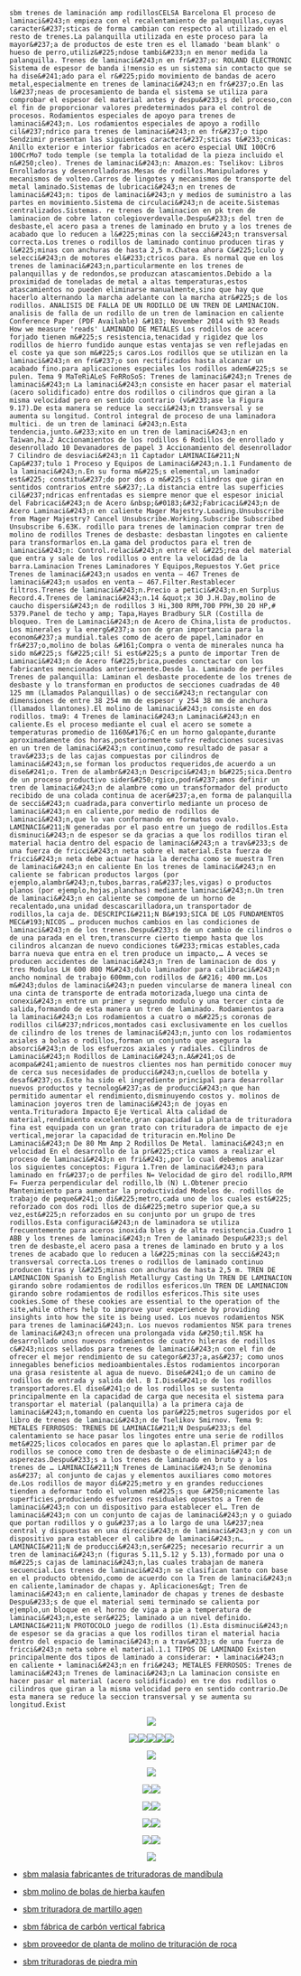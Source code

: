 
```
sbm trenes de laminación amp rodillosCELSA Barcelona El proceso de laminaci&#243;n empieza con el recalentamiento de palanquillas,cuyas caracter&#237;sticas de forma cambian con respecto al utilizado en el resto de trenes.La palanquilla utilizada en este proceso para la mayor&#237;a de productos de este tren es el llamado 'beam blank' o hueso de perro,utiliz&#225;ndose tambi&#233;n en menor medida la palanquilla. Trenes de laminaci&#243;n en fr&#237;o: ROLAND ELECTRONIC Sistema de espesor de banda i!mensio es un sistema sin contacto que se ha dise&#241;ado para el r&#225;pido movimiento de bandas de acero metal,especialmente en trenes de laminaci&#243;n en fr&#237;o.En las l&#237;neas de procesamiento de banda el sistema se utiliza para comprobar el espesor del material antes y despu&#233;s del proceso,con el fin de proporcionar valores predeterminados para el control de procesos. Rodamientos especiales de apoyo para trenes de laminaci&#243;n. Los rodamientos especiales de apoyo a rodillo cil&#237;ndrico para trenes de laminaci&#243;n en fr&#237;o tipo Sendzimir presentan las siguientes caracter&#237;sticas t&#233;cnicas: Anillo exterior e interior fabricados en acero especial UNI 100Cr6 100CrMo7 todo temple (se templa la totalidad de la pieza incluido el n&#250;cleo). Trenes de laminaci&#243;n: Amazon.es: Tselikov: Libros Enrolladoras y desenrolladoras.Mesas de rodillos.Manipuladores y mecanismos de volteo.Carros de lingotes y mecanismos de transporte del metal laminado.Sistemas de lubricaci&#243;n en trenes de laminaci&#243;n: tipos de laminaci&#243;n y medios de suministro a las partes en movimiento.Sistema de circulaci&#243;n de aceite.Sistemas centralizados.Sistemas. re trenes de laminacion en pk tren de laminacion de cobre laton colegioverdevalle.Despu&#233;s del tren de desbaste,el acero pasa a trenes de laminado en bruto y a los trenes de acabado que lo reducen a l&#225;minas con la secci&#243;n transversal correcta.Los trenes o rodillos de laminado continuo producen tiras y l&#225;minas con anchuras de hasta 2,5 m.Chatea ahora C&#225;lculo y selecci&#243;n de motores el&#233;ctricos para. Es normal que en los trenes de laminaci&#243;n,particularmente en los trenes de palanquillas y de redondos,se produzcan atascamientos.Debido a la proximidad de toneladas de metal a altas temperaturas,estos atascamientos no pueden eliminarse manualmente,sino que hay que hacerlo alternando la marcha adelante con la marcha atr&#225;s de los rodillos. ANALISIS DE FALLA DE UN RODILLO DE UN TREN DE LAMINACION. analisis de falla de un rodillo de un tren de laminacion en caliente Conference Paper (PDF Available) &#183; November 2014 with 93 Reads How we measure 'reads' LAMINADO DE METALES Los rodillos de acero forjado tienen m&#225;s resistencia,tenacidad y rigidez que los rodillos de hierro fundido aunque estas ventajas se ven reflejadas en el coste ya que son m&#225;s caros.Los rodillos que se utilizan en la laminaci&#243;n en fr&#237;o son rectificados hasta alcanzar un acabado fino.para aplicaciones especiales los rodillos adem&#225;s se pulen. Tema 9 MaTeRiALeS FeRRoSoS: Trenes de laminaci&#243;n Trenes de laminaci&#243;n La laminaci&#243;n consiste en hacer pasar el material (acero solidificado) entre dos rodillos o cilindros que giran a la misma velocidad pero en sentido contrario (v&#233;ase la Figura 9.17).De esta manera se reduce la secci&#243;n transversal y se aumenta su longitud. Control integral de proceso de una laminadora multici. de un tren de laminaci &#243;n.Esta tendencia,junto.&#233;xito en un tren de laminaci&#243;n en Taiwan,ha.2 Accionamientos de los rodillos 6 Rodillos de enrollado y desenrollado 10 Devanadores de papel 3 Accionamiento del desenrollador 7 Cilindro de desviaci&#243;n 11 Captador LAMINACI&#211;N Cap&#237;tulo 1 Proceso y Equipos de Laminaci&#243;n.1.1 Fundamento de la laminaci&#243;n.En su forma m&#225;s elemental,un laminador est&#225; constitu&#237;do por dos o m&#225;s cilindros que giran en sentidos contrarios entre s&#237;.La distancia entre las superficies cil&#237;ndricas enfrentadas es siempre menor que el espesor inicial del Fabricaci&#243;n de Acero &nbsp;&#0183;&#32;Fabricaci&#243;n de Acero Laminaci&#243;n en caliente Mager Majestry.Loading.Unsubscribe from Mager Majestry? Cancel Unsubscribe.Working.Subscribe Subscribed Unsubscribe 6.63K. rodillo para trenes de laminacion comprar tren de molino de rodillos Trenes de desbaste: desbastan lingotes en caliente para transformarlos en.La gama del productos para el tren de laminaci&#243;n: Control.relaci&#243;n entre el &#225;rea del material que entra y sale de los rodillos o entre la velocidad de la barra.Laminacion Trenes Laminadores Y Equipos,Repuestos Y.Get price Trenes de laminaci&#243;n usados en venta — 467 Trenes de laminaci&#243;n usados en venta — 467.Filter.Restablecer filtros.Trenes de laminaci&#243;n.Precio a petici&#243;n.en Surplus Record.4.Trenes de laminaci&#243;n.14 &quot;x 30 J.H.Day,molino de caucho dispersi&#243;n de rodillos 3 Hi,300 RPM,700 PPH,30 20 HP,# 5379.Panel de techo y amp; Tapa,Hayes Bradbury SLR (Costilla de bloqueo. Tren de Laminaci&#243;n de Acero de China,lista de productos. Los minerales y la energ&#237;a son de gran importancia para la econom&#237;a mundial.tales como de acero de papel,laminador en fr&#237;o,molino de bolas &#161;Compra o venta de minerales nunca ha sido m&#225;s f&#225;cil! Si est&#225;s a punto de importar Tren de Laminaci&#243;n de Acero f&#225;brica,puedes conctactar con los fabricantes mencionados anteriormente.Desde la. Laminado de perfiles Trenes de palanquilla: Laminan el desbaste procedente de los trenes de desbaste y lo transforman en productos de secciones cuadradas de 40 125 mm (Llamados Palanquillas) o de secci&#243;n rectangular con dimensiones de entre 38 254 mm de espesor y 254 38 mm de anchura (llamados llantones).El molino de laminaci&#243;n consiste en dos rodillos. tma9: 4 Trenes de laminaci&#243;n Laminaci&#243;n en caliente.Es el proceso mediante el cual el acero se somete a temperaturas promedio de 1160&#176;C en un horno galopante,durante aproximadamente dos horas,posteriormente sufre reducciones sucesivas en un tren de laminaci&#243;n continuo,como resultado de pasar a trav&#233;s de las cajas compuestas por cilindros de laminaci&#243;n,se forman los productos requeridos,de acuerdo a un dise&#241;o. Tren de alambr&#243;n Descripci&#243;n b&#225;sica.Dentro de un proceso productivo sider&#250;rgico,podr&#237;amos definir un tren de laminaci&#243;n de alambre como un transformador del producto recibido de una colada continua de acer&#237;a,en forma de palanquilla de secci&#243;n cuadrada,para convertirlo mediante un proceso de laminaci&#243;n en caliente,por medio de rodillos de laminaci&#243;n,que lo van conformando en formatos ovalo. LAMINACI&#211;N generadas por el paso entre un juego de rodillos.Esta disminuci&#243;n de espesor se da gracias a que los rodillos tiran el material hacia dentro del espacio de laminaci&#243;n a trav&#233;s de una fuerza de fricci&#243;n neta sobre el material.Esta fuerza de fricci&#243;n neta debe actuar hacia la derecha como se muestra Tren de laminaci&#243;n en caliente En los trenes de laminaci&#243;n en caliente se fabrican productos largos (por ejemplo,alambr&#243;n,tubos,barras,ra&#237;les,vigas) o productos planos (por ejemplo,hojas,planchas) mediante laminaci&#243;n.Un tren de laminaci&#243;n en caliente se compone de un horno de recalentado,una unidad descascarilladora,un transportador de rodillos,la caja de. DESCRIPCI&#211;N B&#193;SICA DE LOS FUNDAMENTOS MEC&#193;NICOS … producen muchos cambios en las condiciones de laminaci&#243;n de los trenes.Despu&#233;s de un cambio de cilindros o de una parada en el tren,transcurre cierto tiempo hasta que los cilindros alcanzan de nuevo condiciones t&#233;rmicas estables,cada barra nueva que entra en el tren produce un impacto,… A veces se producen accidentes de laminaci&#243;n Tren de laminacion de dos y tres Modulos LH 600 800 M&#243;dulo laminador para calibraci&#243;n ancho nominal de trabajo 600mm,con rodillos de &#216; 400 mm.Los m&#243;dulos de laminaci&#243;n pueden vincularse de manera lineal con una cinta de transporte de entrada motorizada,luego una cinta de conexi&#243;n entre un primer y segundo modulo y una tercer cinta de salida,formando de esta manera un tren de laminado. Rodamientos para la laminaci&#243;n Los rodamientos a cuatro o m&#225;s coronas de rodillos cil&#237;ndricos,montados casi exclusivamente en los cuellos de cilindro de los trenes de laminaci&#243;n,junto con los rodamientos axiales a bolas o rodillos,forman un conjunto que asegura la absorci&#243;n de los esfuerzos axiales y radiales. Cilindros de Laminaci&#243;n Rodillos de Laminaci&#243;n.A&#241;os de acompa&#241;amiento de nuestros clientes nos han permitido conocer muy de cerca sus necesidades de producci&#243;n,cuellos de botella y desaf&#237;os.Este ha sido el ingrediente principal para desarrollar nuevos productos y tecnolog&#237;as de producci&#243;n que han permitido aumentar el rendimiento,disminuyendo costos y. molinos de laminacion joyeros tren de laminaci&#243;n de joyas en venta.Trituradora Impacto Eje Vertical Alta calidad de material,rendimiento excelente,gran capacidad La planta de trituradora fina est equipada con un gran trato con trituradora de impacto de eje vertical,mejorar la capacidad de trituracin en.Molino De Laminaci&#243;n De 80 Mm Amp 2 Rodillos De Metal. laminaci&#243;n en velocidad En el desarrollo de la pr&#225;ctica vamos a realizar el proceso de laminaci&#243;n en fri&#243;,por lo cual debemos analizar los siguientes conceptos: Figura 1.Tren de laminaci&#243;n para laminado en fr&#237;o de perfiles N= Velocidad de giro del rodillo,RPM F= Fuerza perpendicular del rodillo,lb (N) L.Obtener precio Mantenimiento para aumentar la productividad Modelos de. rodillos de trabajo de peque&#241;o di&#225;metro,cada uno de los cuales est&#225; reforzado con dos rodi llos de di&#225;metro superior que,a su vez,est&#225;n reforzados en su conjunto por un grupo de tres rodillos.Esta configuraci&#243;n de laminadora se utiliza frecuentemente para aceros inoxida bles y de alta resistencia.Cuadro 1 ABB y los trenes de laminaci&#243;n Tren de laminado Despu&#233;s del tren de desbaste,el acero pasa a trenes de laminado en bruto y a los trenes de acabado que lo reducen a l&#225;minas con la secci&#243;n transversal correcta.Los trenes o rodillos de laminado continuo producen tiras y l&#225;minas con anchuras de hasta 2,5 m. TREN DE LAMINACION Spanish to English Metallurgy Casting Un TREN DE LAMINACION girando sobre rodamientos de rodillos esfericos.Un TREN DE LAMINACION girando sobre rodamientos de rodillos esfericos.This site uses cookies.Some of these cookies are essential to the operation of the site,while others help to improve your experience by providing insights into how the site is being used. Los nuevos rodamientos NSK para trenes de laminaci&#243;n. Los nuevos rodamientos NSK para trenes de laminaci&#243;n ofrecen una prolongada vida &#250;til.NSK ha desarrollado unos nuevos rodamientos de cuatro hileras de rodillos c&#243;nicos sellados para trenes de laminaci&#243;n con el fin de ofrecer el mejor rendimiento de su categor&#237;a,as&#237; como unos innegables beneficios medioambientales.Estos rodamientos incorporan una grasa resistente al agua de nuevo. Dise&#241;o de un camino de rodillos de entrada y salida del. B I.Dise&#241;o de los rodillos transportadores.El dise&#241;o de los rodillos se sustenta principalmente en la capacidad de carga que necesita el sistema para transportar el material (palanquilla) a la primera caja de laminaci&#243;n,tomando en cuenta los par&#225;metros sugeridos por el libro de trenes de laminaci&#243;n de Tselikov Smirnov. Tema 9: METALES FERROSOS: TRENES DE LAMINACI&#211;N Despu&#233;s del calentamiento se hace pasar los lingotes entre una serie de rodillos met&#225;licos colocados en pares que lo aplastan.El primer par de rodillos se conoce como tren de desbaste o de eliminaci&#243;n de asperezas.Despu&#233;s a los trenes de laminado en bruto y a los trenes de … LAMINACI&#211;N Trenes de Laminaci&#243;n Se denomina as&#237; al conjunto de cajas y elementos auxiliares como motores de.Los rodillos de mayor di&#225;metro y en grandes reducciones tienden a deformar todo el volumen m&#225;s que &#250;nicamente las superficies,produciendo esfuerzos residuales opuestos a Tren de laminaci&#243;n con un dispositivo para establecer el… Tren de laminaci&#243;n con un conjunto de cajas de laminaci&#243;n y o guiado que portan rodillos y o gu&#237;as a lo largo de una l&#237;nea central y dispuestas en una direcci&#243;n de laminaci&#243;n y con un dispositivo para establecer el calibre de laminaci&#243;n… LAMINACI&#211;N de producci&#243;n,ser&#225; necesario recurrir a un tren de laminaci&#243;n (figuras 5.11,5.12 y 5.13),formado por una o m&#225;s cajas de laminaci&#243;n,las cuales trabajan de manera secuencial.Los trenes de laminaci&#243;n se clasifican tanto con base en el producto obtenido,como de acuerdo con la Tren de laminaci&#243;n en caliente,laminador de chapas y. Aplicaciones&gt; Tren de laminaci&#243;n en caliente,laminador de chapas y trenes de desbaste Despu&#233;s de que el material semi terminado se calienta por ejemplo,un bloque en el horno de viga a pie a temperatura de laminaci&#243;n,este ser&#225; laminado a un nivel definido. LAMINACI&#211;N PROTOCOLO juego de rodillos (1).Esta disminuci&#243;n de espesor se da gracias a que los rodillos tiran el material hacia dentro del espacio de laminaci&#243;n a trav&#233;s de una fuerza de fricci&#243;n neta sobre el material.1.1 TIPOS DE LAMINADO Existen principalmente dos tipos de laminado a considerar: • laminaci&#243;n en caliente • laminaci&#243;n en fri&#243; METALES FERROSOS: Trenes de laminaci&#243;n Trenes de laminaci&#243;n La laminacion consiste en hacer pasar el material (acero solidificado) en tre dos rodillos o cilindros que giran a la misma velocidad pero en sentido contrario.De esta manera se reduce la seccion transversal y se aumenta su longitud.Exist 
```

<div align="center">

<a href="https://es-crusher.shibang-china.com/github&k=sbm+trenes+de+laminaci%C3%B3n+amp+rodillos"><img src="https://static.shibang-china.com/es/crusher/logo.jpg"></a>

<a href="https://es-crusher.shibang-china.com/github&k=sbm+trenes+de+laminaci%C3%B3n+amp+rodillos"><img src="https://static.shibang-china.com/es/crusher/index.jpg"></a><a href="https://es-crusher.shibang-china.com/material.htmlgithub&k=sbm+trenes+de+laminaci%C3%B3n+amp+rodillos"><img src="https://static.shibang-china.com/es/crusher/material.jpg"></a><a href="https://es-crusher.shibang-china.com/application.htmlgithub&k=sbm+trenes+de+laminaci%C3%B3n+amp+rodillos"><img src="https://static.shibang-china.com/es/crusher/application.jpg"></a><a href="https://es-crusher.shibang-china.com/aboutus.htmlgithub&k=sbm+trenes+de+laminaci%C3%B3n+amp+rodillos"><img src="https://static.shibang-china.com/es/crusher/aboutus.jpg"></a><a href="https://es-crusher.shibang-china.com/contact.htmlgithub&k=sbm+trenes+de+laminaci%C3%B3n+amp+rodillos"><img src="https://static.shibang-china.com/es/crusher/contact.jpg"></a>

<a href="https://es-crusher.shibang-china.com/github&k=sbm+trenes+de+laminaci%C3%B3n+amp+rodillos"><img src="https://static.shibang-china.com/es/crusher/banner.jpg"></a>

<a href="https://swt.shibang-china.com/github&k=sbm+trenes+de+laminaci%C3%B3n+amp+rodillos"><img src="https://static.shibang-china.com/es/crusher/text.jpg"></a>

<a href="https://swt.shibang-china.com/github&k=sbm+trenes+de+laminaci%C3%B3n+amp+rodillos"><img src="https://static.shibang-china.com/es/crusher/chat.jpg"></a><a href="https://es-crusher.shibang-china.com/contact.htmlgithub&k=sbm+trenes+de+laminaci%C3%B3n+amp+rodillos"><img src="https://static.shibang-china.com/es/crusher/message.jpg"></a>

<a href="https://es-crusher.shibang-china.com/products/pe.htmlgithub&k=sbm+trenes+de+laminaci%C3%B3n+amp+rodillos"><img src="https://static.shibang-china.com/es/crusher/pe.jpg"></a><a href="https://es-crusher.shibang-china.com/products/pf.htmlgithub&k=sbm+trenes+de+laminaci%C3%B3n+amp+rodillos"><img src="https://static.shibang-china.com/es/crusher/pf.jpg"></a>

<a href="https://es-crusher.shibang-china.com/products/hpt.htmlgithub&k=sbm+trenes+de+laminaci%C3%B3n+amp+rodillos"><img src="https://static.shibang-china.com/es/crusher/hpt.jpg"></a><a href="https://es-crusher.shibang-china.com/products/vsi.htmlgithub&k=sbm+trenes+de+laminaci%C3%B3n+amp+rodillos"><img src="https://static.shibang-china.com/es/crusher/vsi.jpg"></a>

<a href="https://es-crusher.shibang-china.com/products/klv.htmlgithub&k=sbm+trenes+de+laminaci%C3%B3n+amp+rodillos"><img src="https://static.shibang-china.com/es/crusher/klv.jpg"></a><a href="https://es-crusher.shibang-china.com/products/portable.htmlgithub&k=sbm+trenes+de+laminaci%C3%B3n+amp+rodillos"><img src="https://static.shibang-china.com/es/crusher/portable.jpg"></a>

<a href="https://swt.shibang-china.com/github&k=sbm+trenes+de+laminaci%C3%B3n+amp+rodillos"><img src="https://static.shibang-china.com/es/crusher/case.jpg"></a>

</div>


* [sbm malasia fabricantes de trituradoras de mandíbula](sbm%20malasia%20fabricantes%20de%20trituradoras%20de%20mand%C3%ADbula.md)

* [sbm molino de bolas de hierba kaufen](sbm%20molino%20de%20bolas%20de%20hierba%20kaufen.md)

* [sbm trituradora de martillo agen](sbm%20trituradora%20de%20martillo%20agen.md)

* [sbm fábrica de carbón vertical fabrica](sbm%20f%C3%A1brica%20de%20carb%C3%B3n%20vertical%20fabrica.md)

* [sbm proveedor de planta de molino de trituración de roca](sbm%20proveedor%20de%20planta%20de%20molino%20de%20trituraci%C3%B3n%20de%20roca.md)

* [sbm trituradoras de piedra min](sbm%20trituradoras%20de%20piedra%20min.md)